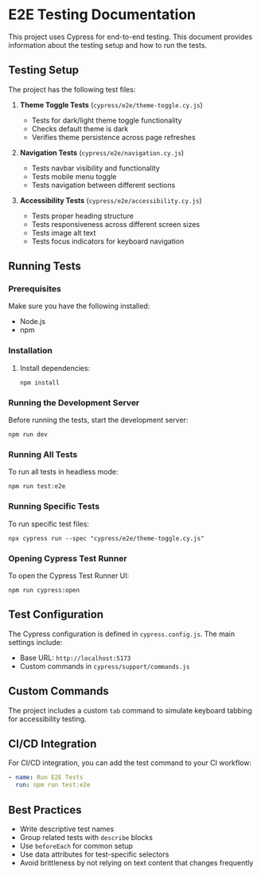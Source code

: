 # E2E Testing Documentation

This project uses Cypress for end-to-end testing. This document provides information about the testing setup and how to run the tests.

## Testing Setup

The project has the following test files:

1. **Theme Toggle Tests** (`cypress/e2e/theme-toggle.cy.js`)
   - Tests for dark/light theme toggle functionality
   - Checks default theme is dark
   - Verifies theme persistence across page refreshes

2. **Navigation Tests** (`cypress/e2e/navigation.cy.js`)
   - Tests navbar visibility and functionality
   - Tests mobile menu toggle
   - Tests navigation between different sections

3. **Accessibility Tests** (`cypress/e2e/accessibility.cy.js`)
   - Tests proper heading structure
   - Tests responsiveness across different screen sizes
   - Tests image alt text
   - Tests focus indicators for keyboard navigation

## Running Tests

### Prerequisites

Make sure you have the following installed:
- Node.js
- npm

### Installation

1. Install dependencies:
   ```
   npm install
   ```

### Running the Development Server

Before running the tests, start the development server:
```
npm run dev
```

### Running All Tests

To run all tests in headless mode:
```
npm run test:e2e
```

### Running Specific Tests

To run specific test files:
```
npx cypress run --spec "cypress/e2e/theme-toggle.cy.js"
```

### Opening Cypress Test Runner

To open the Cypress Test Runner UI:
```
npm run cypress:open
```

## Test Configuration

The Cypress configuration is defined in `cypress.config.js`. The main settings include:

- Base URL: `http://localhost:5173`
- Custom commands in `cypress/support/commands.js`

## Custom Commands

The project includes a custom `tab` command to simulate keyboard tabbing for accessibility testing.

## CI/CD Integration

For CI/CD integration, you can add the test command to your CI workflow:

```yaml
- name: Run E2E Tests
  run: npm run test:e2e
```

## Best Practices

- Write descriptive test names
- Group related tests with `describe` blocks
- Use `beforeEach` for common setup
- Use data attributes for test-specific selectors
- Avoid brittleness by not relying on text content that changes frequently 